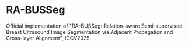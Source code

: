 # RA-BUSSeg
Official implementation of "RA-BUSSeg: Relation-aware Semi-supervised Breast Ultrasound Image Segmentation via Adjacent Propagation and Cross-layer Alignment", ICCV2025.
